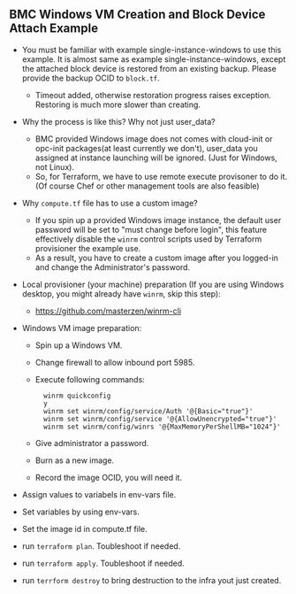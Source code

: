## BMC Windows VM Creation and Block Device Attach Example ##

+ You must be familiar with example single-instance-windows to use this example. It is almost same as example single-instance-windows, except the attached block device is restored from an existing backup. Please provide the backup OCID to `block.tf`.
	- Timeout added, otherwise restoration progress raises exception. Restoring is much more slower than creating.

+ Why the process is like this? Why not just user_data?
	- BMC provided Windows image does not comes with cloud-init or opc-init packages(at least currently we don't), user_data you assigned at instance launching will be ignored. (Just for Windows, not Linux).
	- So, for Terraform, we have to use remote execute provisoner to do it. (Of course Chef or other management tools are also feasible)

+ Why `compute.tf` file has to use a custom image?
	- If you spin up a provided Windows image instance, the default user password will be set to "must change before login", this feature effectively disable the `winrm` control scripts used by Terraform provisioner the example use.
	- As a result, you have to create a custom image after you logged-in and change the Administrator's password. 

+ Local provisioner (your machine) preparation (If you are using Windows desktop, you might already have `winrm`, skip this step):
	- https://github.com/masterzen/winrm-cli

+ Windows VM image preparation:
	- Spin up a Windows VM.
	- Change firewall to allow inbound port 5985.
	- Execute following commands:

			winrm quickconfig
			y
			winrm set winrm/config/service/Auth '@{Basic="true"}'
			winrm set winrm/config/service '@{AllowUnencrypted="true"}'
			winrm set winrm/config/winrs '@{MaxMemoryPerShellMB="1024"}'

	- Give administrator a password.
	- Burn as a new image.
	- Record the image OCID, you will need it.

+ Assign values to variabels in env-vars file.

+ Set variables by using env-vars.

+ Set the image id in compute.tf file.

+ run `terraform plan`. Toubleshoot if needed.

+ run `terraform apply`. Toubleshoot if needed.

+ run `terrform destroy` to bring destruction to the infra yout just created.

